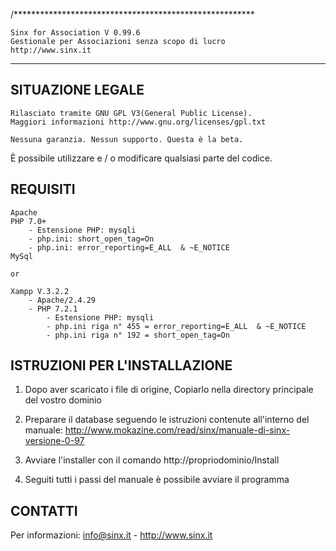 /*******************************************************

	Sinx for Association V 0.99.6
	Gestionale per Associazioni senza scopo di lucro
	http://www.sinx.it
	
********************************************************

SITUAZIONE LEGALE
--------------------------------------------------------
	Rilasciato tramite GNU GPL V3(General Public License).
	Maggiori informazioni http://www.gnu.org/licenses/gpl.txt

	Nessuna garanzia. Nessun supporto. Questa è la beta.

È possibile utilizzare e / o modificare qualsiasi parte del codice.


REQUISITI
--------------------------------------------------------
	Apache
	PHP 7.0+ 			
		- Estensione PHP: mysqli
		- php.ini: short_open_tag=On
		- php.ini: error_reporting=E_ALL  & ~E_NOTICE
	MySql

	or
	
	Xampp V.3.2.2
		- Apache/2.4.29
		- PHP 7.2.1
			- Estensione PHP: mysqli
			- php.ini riga n° 455 = error_reporting=E_ALL  & ~E_NOTICE
			- php.ini riga n° 192 = short_open_tag=On

ISTRUZIONI PER L'INSTALLAZIONE
--------------------------------------------------------

1. 	Dopo aver scaricato i file di origine,
	Copiarlo nella directory principale del vostro dominio
	
2.	Preparare il database seguendo le istruzioni contenute
	all'interno del manuale: http://www.mokazine.com/read/sinx/manuale-di-sinx-versione-0-97

3.	Avviare l'installer con il comando http://propriodominio/Install

4.	Seguiti tutti i passi del manuale è possibile avviare il
	programma
	
	
	



CONTATTI
--------------------------------------------------------

Per informazioni:
info@sinx.it - http://www.sinx.it
